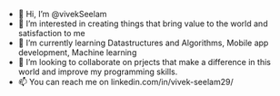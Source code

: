- 👋 Hi, I’m @vivekSeelam
- 👀 I’m interested in creating things that bring value to the world and satisfaction to me
- 🌱 I’m currently learning Datastructures and Algorithms, Mobile app development, Machine learning
- 💞️ I’m looking to collaborate on prjects that make a difference in this world and improve my programming skills.
- 📫 You can reach me on linkedin.com/in/vivek-seelam29/

<!---
vivekSeelam/vivekSeelam is a ✨ special ✨ repository because its `README.md` (this file) appears on your GitHub profile.
You can click the Preview link to take a look at your changes.
--->
